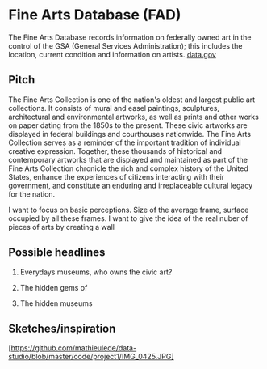 # Fine Arts Database (FAD)

The Fine Arts Database records information on federally owned art in the control of the GSA (General Services Administration); this includes the location, current condition and information on artists.
[data.gov](https://catalog.data.gov/dataset/fine-arts-database-fad)

## Pitch

The Fine Arts Collection is one of the nation's oldest and largest public art collections. It consists of mural and easel paintings, sculptures, architectural and environmental artworks, as well as prints and other works on paper dating from the 1850s to the present. These civic artworks are displayed in federal buildings and courthouses nationwide. The Fine Arts Collection serves as a reminder of the important tradition of individual creative expression.
Together, these thousands of historical and contemporary artworks that are displayed and maintained as part of the Fine Arts Collection chronicle the rich and complex history of the United States, enhance the experiences of citizens interacting with their government, and constitute an enduring and irreplaceable cultural legacy for the nation.

I want to focus on basic perceptions. Size of the average frame, surface occupied by all these frames. I want to give the idea of the real nuber of pieces of arts by creating a wall

## Possible headlines

1. Everydays museums, who owns the civic art?

2. The hidden gems of 

3. The hidden museums

## Sketches/inspiration

[https://github.com/mathieulede/data-studio/blob/master/code/project1/IMG_0425.JPG]
